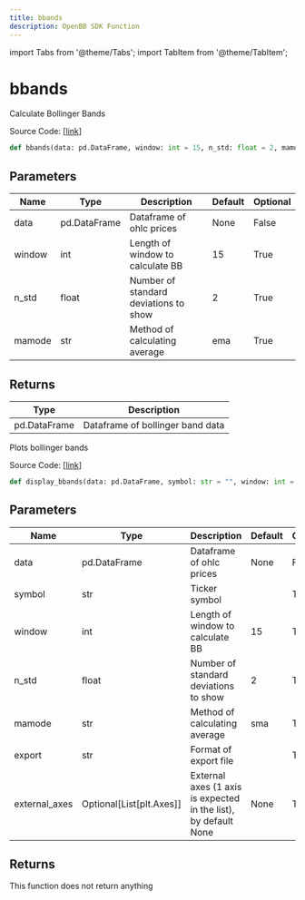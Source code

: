 ```yaml
---
title: bbands
description: OpenBB SDK Function
---
```


import Tabs from '@theme/Tabs';
import TabItem from '@theme/TabItem';

# bbands

<Tabs>
<TabItem value="model" label="Model" default>

Calculate Bollinger Bands

Source Code: [[link](https://github.com/OpenBB-finance/OpenBBTerminal/tree/main/openbb_terminal/common/technical_analysis/volatility_model.py#L18)]

```python
def bbands(data: pd.DataFrame, window: int = 15, n_std: float = 2, mamode: str = "ema") -> pd.DataFrame
```
## Parameters

| Name | Type | Description | Default | Optional |
| ---- | ---- | ----------- | ------- | -------- |
| data | pd.DataFrame | Dataframe of ohlc prices | None | False |
| window | int | Length of window to calculate BB | 15 | True |
| n_std | float | Number of standard deviations to show | 2 | True |
| mamode | str | Method of calculating average | ema | True |

## Returns

| Type | Description |
| ---- | ----------- |
| pd.DataFrame | Dataframe of bollinger band data |



</TabItem>
<TabItem value="view" label="View">

Plots bollinger bands

Source Code: [[link](https://github.com/OpenBB-finance/OpenBBTerminal/tree/main/openbb_terminal/common/technical_analysis/volatility_view.py#L27)]

```python
def display_bbands(data: pd.DataFrame, symbol: str = "", window: int = 15, n_std: float = 2, mamode: str = "sma", export: str = "", external_axes: Optional[List[matplotlib.axes._axes.Axes]] = None) -> None
```
## Parameters

| Name | Type | Description | Default | Optional |
| ---- | ---- | ----------- | ------- | -------- |
| data | pd.DataFrame | Dataframe of ohlc prices | None | False |
| symbol | str | Ticker symbol |  | True |
| window | int | Length of window to calculate BB | 15 | True |
| n_std | float | Number of standard deviations to show | 2 | True |
| mamode | str | Method of calculating average | sma | True |
| export | str | Format of export file |  | True |
| external_axes | Optional[List[plt.Axes]] | External axes (1 axis is expected in the list), by default None | None | True |

## Returns

This function does not return anything



</TabItem>
</Tabs>